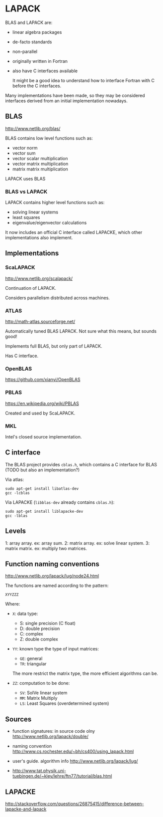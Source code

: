 # LAPACK

BLAS and LAPACK are:

-   linear algebra packages

-   de-facto standards

-   non-parallel

-   originally written in Fortran

-   also have C interfaces available

    It might be a good idea to understand how to interface Fortran with C before the C interfaces.

Many implementations have been made, so they may be considered interfaces derived from an initial implementation nowadays.

## BLAS

<http://www.netlib.org/blas/>

BLAS contains low level functions such as:

- vector norm
- vector sum
- vector scalar multiplication
- vector matrix multiplication
- matrix matrix multiplication

LAPACK uses BLAS

### BLAS vs LAPACK

LAPACK contains higher level functions such as:

- solving linear systems
- least squares
- eigenvalue/eigenvector calculations

It now includes an official C interface called LAPACKE, which other implementations also implement.

## Implementations

### ScaLAPACK

<http://www.netlib.org/scalapack/>

Continuation of LAPACK.

Considers parallelism distributed across machines.

### ATLAS

<http://math-atlas.sourceforge.net/>

Automatically tuned BLAS LAPACK. Not sure what this means, but sounds good!

Implements full BLAS, but only part of LAPACK.

Has C interface.

### OpenBLAS

<https://github.com/xianyi/OpenBLAS>

### PBLAS

<https://en.wikipedia.org/wiki/PBLAS>

Created and used by ScaLAPACK.

### MKL

Intel's closed source implementation.

## C interface

The BLAS project provides `cblas.h`, which contains a C interface for BLAS (TODO but also an implementation?)

Via atlas:

    sudo apt-get install libatlas-dev
    gcc -lcblas

Via LAPACKE (`libblas-dev` already contains `cblas.h`):

    sudo apt-get install liblapacke-dev
    gcc -lblas

## Levels

1: array array. ex: array sum.
2: matrix array. ex: solve linear system.
3: matrix matrix. ex: multiply two matrices.

## Function naming conventions

<http://www.netlib.org/lapack/lug/node24.html>

The functions are named according to the pattern:

    XYYZZZ

Where:

-   `X`: data type:

    - S: single precision (C float)
    - D: double precision
    - C: complex
    - Z: double complex

-   `YY`: known type the type of input matrices:

    - `GE`: general
    - `TR`: triangular

    The more restrict the matrix type, the more efficient algorithms can be.

-   `ZZ`: computation to be done:

    - `SV`: SolVe linear system
    - `MM`: Matrix Multiply
    - `LS`: Least Squares (overdetermined system)

## Sources

- function signatures: in source code olny <http://www.netlib.org/lapack/double/>

- naming convention <http://www.cs.rochester.edu/~bh/cs400/using_lapack.html>

- user's guide. algorithm info <http://www.netlib.org/lapack/lug/>

- <http://www.tat.physik.uni-tuebingen.de/~kley/lehre/ftn77/tutorial/blas.html>

## LAPACKE

<http://stackoverflow.com/questions/26875415/difference-between-lapacke-and-lapack>
